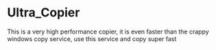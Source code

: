 # Ultra_Copier
This is a very high performance copier, it is even faster than the crappy windows copy service, use this service and copy super fast
